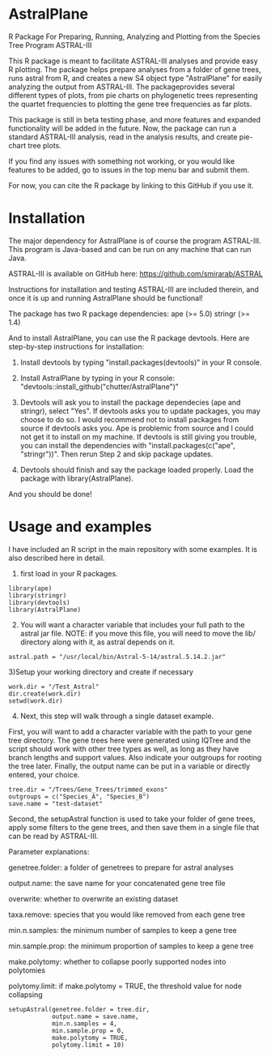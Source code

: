 # AstralPlane

R Package For Preparing, Running, Analyzing and Plotting from the Species Tree Program ASTRAL-III

This R package is meant to facilitate ASTRAL-III analyses and provide easy R plotting. The package helps prepare analyses from a folder of gene trees, runs astral from R, and creates a new S4 object type "AstralPlane" for easily analyzing the output from ASTRAL-III. The packageprovides several different types of plots, from pie charts on phylogenetic trees representing the quartet frequencies to plotting the gene tree frequencies as far plots. 

This package is still in beta testing phase, and more features and expanded functionality will be added in the future. Now, the package can run a standard ASTRAL-III analysis, read in the analysis results, and create pie-chart tree plots. 

If you find any issues with something not working, or you would like features to be added, go to issues in the top menu bar and submit them. 

For now, you can cite the R package by linking to this GitHub if you use it. 


# Installation

The major dependency for AstralPlane is of course the program ASTRAL-III. This program is Java-based and can be run on any machine that can run Java. 

ASTRAL-III is available on GitHub here: https://github.com/smirarab/ASTRAL

Instructions for installation and testing ASTRAL-III are included therein, and once it is up and running AstralPlane should be functional! 

The package has two R package dependencies: 
  ape (>= 5.0)
  stringr (>= 1.4)
  
And to install AstralPlane, you can use the R package devtools. Here are step-by-step instructions for installation:

1) Install devtools by typing "install.packages(devtools)" in your R console. 

2) Install AstralPlane by typing in your R console: "devtools::install_github("chutter/AstralPlane")"

3) Devtools will ask you to install the package dependecies (ape and stringr), select "Yes". If devtools asks you to update packages, you may choose to do so. I would recommend not to install packages from source if devtools asks you. Ape is problemic from source and I could not get it to install on my machine. If devtools is still giving you trouble, you can install the dependencies with "install.packages(c("ape", "stringr"))". Then rerun Step 2 and skip package updates. 

4) Devtools should finish and say the package loaded properly. Load the package with library(AstralPlane). 

And you should be done! 


# Usage and examples 

I have included an R script in the main repository with some examples. It is also described here in detail. 

1) first load in your R packages.

```
library(ape)
library(stringr)
library(devtools)
library(AstralPlane)

```

2) You will want a character variable that includes your full path to the astral jar file. NOTE: if you move this file, you will need to move the lib/ directory along with it, as astral depends on it. 


```
astral.path = "/usr/local/bin/Astral-5-14/astral.5.14.2.jar"
```

3)Setup your working directory and create if necessary

```
work.dir = "/Test_Astral"
dir.create(work.dir)
setwd(work.dir)
```

4) Next, this step will walk through a single dataset example. 

First, you will want to add a character variable with the path to your gene tree directory. The gene trees here were generated using IQTree and the script should work with other tree types as well, as long as they have branch lengths and support values. Also indicate your outgroups for rooting the tree later. Finally, the output name can be put in a variable or directly entered, your choice. 

```
tree.dir = "/Trees/Gene_Trees/trimmed_exons"
outgroups = c("Species_A", "Species_B")
save.name = "test-dataset"

```

Second, the setupAstral function is used to take your folder of gene trees, apply some filters to the gene trees, and then save them in a single file that can be read by ASTRAL-III. 

Parameter explanations: 

genetree.folder: a folder of genetrees to prepare for astral analyses

output.name: the save name for your concatenated gene tree file

overwrite: whether to overwrite an existing dataset

taxa.remove: species that you would like removed from each gene tree

min.n.samples: the minimum number of samples to keep a gene tree

min.sample.prop: the minimum proportion of samples to keep a gene tree

make.polytomy: whether to collapse poorly supported nodes into polytomies

polytomy.limit: if make.polytomy = TRUE, the threshold value for node collapsing


```
setupAstral(genetree.folder = tree.dir,
            output.name = save.name,
            min.n.samples = 4,
            min.sample.prop = 0,
            make.polytomy = TRUE,
            polytomy.limit = 10)
```












